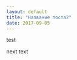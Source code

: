 ```yaml
---
layout: default
title: "Название поста2"
date: 2017-09-05
---
```


test

<!--continue-->

next text
